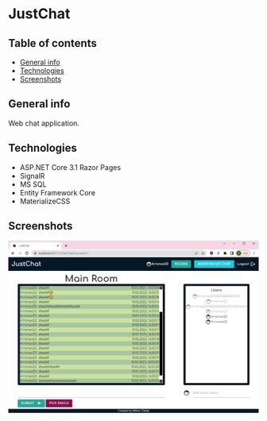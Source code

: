 # JustChat

## Table of contents

- [General info](#general-info)
- [Technologies](#technologies)
- [Screenshots](#screenshots)

## General info

Web chat application.

## Technologies

- ASP.NET Core 3.1 Razor Pages
- SignalR
- MS SQL
- Entity Framework Core
- MaterializeCSS

<!-- - [AngularJS]

[angularjs]: http://angularjs.org -->

## Screenshots

![Main Room Screenshot](./JustChatSmall.png)

<!-- <img src="./JustChat.png" width="100%" /> -->
